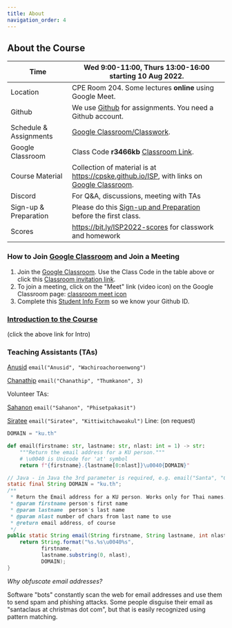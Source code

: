 ```yaml
---
title: About
navigation_order: 4
---
```


## About the Course


| **Time**     | Wed 9:00-11:00, Thurs 13:00-16:00 starting 10 Aug 2022. 
| -------------|--------------------------------------------------------
| Location     | CPE Room 204.  Some lectures **online** using Google Meet.
| Github       | We use [Github](https://github.com) for assignments. You need a Github account. 
| Schedule & Assignments | [Google Classroom/Classwork][classroom-classwork].
| Google Classroom       | Class Code **r3466kb** [Classroom Link][google-classroom].
| Course Material        | Collection of material is at <https://cpske.github.io/ISP>, with links on [Google Classroom][classroom-classwork].    
| Discord                | For Q&A, discussions, meeting with TAs 
| Sign-up & Preparation  | Please do this [Sign-up and Preparation](assignment/week1/signup-and-software) before the first class.
| Scores       | <https://bit.ly/ISP2022-scores> for classwork and homework 


[google-classroom]: https://classroom.google.com/c/NDk2ODk1MDE0NTgy
[google-classroom-invite]: https://classroom.google.com/c/NDk2ODk1MDE0NTgy?cjc=r3466kb
[classroom-classwork]: https://classroom.google.com/c/NDk2ODk1MDE0NTgy/t/all
[google-meet-link]: https://meet.google.com/ung-krcz-ojs


### How to Join [Google Classroom][google-classroom] and Join a Meeting

1. Join the [Google Classroom](https://classroom.google.com).  Use the Class Code in the table above or click this [Classroom invitation link][google-classroom-invite].
2. To join a meeting, click on the "Meet" link (video icon) on the Google Classroom page: [classroom meet icon](images/google-meet-icon.png)
3. Complete this [Student Info Form](https://forms.gle/WE3jN4miDKabFBje8) so we know your Github ID.


### [Introduction to the Course](introduction/index)

(click the above link for Intro)

### Teaching Assistants (TAs)

[Anusid](https://github.com/ttxking)  `email("Anusid", "Wachiroachoroenwong")`

[Chanathip](https://github.com/kaesrel) `email("Chanathip", "Thumkanon", 3)` 

Volunteer TAs:

[Sahanon](https://github.com/Sahanon-P) `email("Sahanon", "Phisetpakasit")`

[Siratee](https://github.com/sirateek) `email("Siratee", "Kittiwitchawoakul")` Line: (on request)


```python
DOMAIN = "ku.th"

def email(firstname: str, lastname: str, nlast: int = 1) -> str:
    """Return the email address for a KU person."""
    # \u0040 is Unicode for 'at' symbol
    return f"{firstname}.{lastname[0:nlast]}\u0040{DOMAIN}"
```

```java
// Java - in Java the 3rd parameter is required, e.g. email("Santa", "Claus", 1)
static final String DOMAIN = "ku.th";
/**
 * Return the Email address for a KU person. Works only for Thai names.
 * @param firstname person's first name
 * @param lastname  person's last name
 * @param nlast number of chars from last name to use
 * @return email address, of course
 */
public static String email(String firstname, String lastname, int nlast) {
    return String.format("%s.%s\u0040%s",
           firstname,
           lastname.substring(0, nlast),
           DOMAIN);
}
```
*Why obfuscate email addresses?*    

Software "bots" constantly scan the web for email addresses 
and use them to send spam and phishing attacks.
Some people disguise their email as "santaclaus at christmas dot com",
but that is easily recognized using pattern matching.
